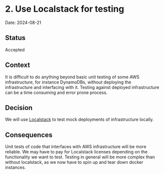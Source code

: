 # 2. Use Localstack for testing

Date: 2024-08-21

## Status

Accepted

## Context

It is difficult to do anything beyond basic unit testing of some AWS infrastructure, for instance DynamoDBs, without deploying the infrastructure and interfacing with it. Testing against deployed infrastructure can be a time consuming and error prone process.

## Decision

We will use [Localstack](https://localstack.cloud/) to test mock deployments of infrastructure locally.

## Consequences

Unit tests of code that interfaces with AWS infrastructure will be more reliable. We may have to pay for Localstack licenses depending on the functionality we want to test. Testing in general will be more complex than without localstack, as we now have to spin up and tear down docker instances.
